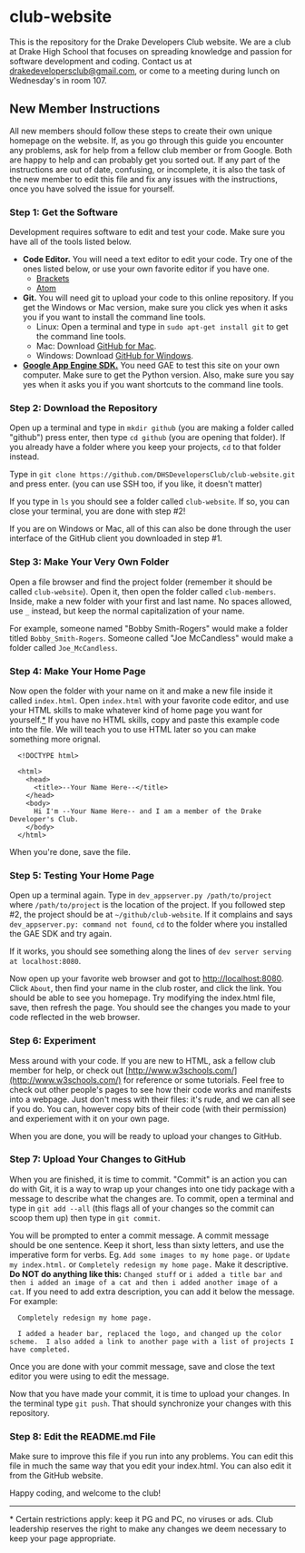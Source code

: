 # club-website

This is the repository for the Drake Developers Club website.  We are a club at Drake High School that focuses on spreading knowledge and passion for software development and coding.  Contact us at [drakedevelopersclub@gmail.com](mailto:drakedevelopersclub@gmail.com), or come to a meeting during lunch on Wednesday's in room 107.

## New Member Instructions

All new members should follow these steps to create their own unique homepage on the website.  If, as you go through this guide you encounter any problems, ask for help from a fellow club member or from Google.  Both are happy to help and can probably get you sorted out.  If any part of the instructions are out of date, confusing, or incomplete, it is also the task of the new member to edit this file and fix any issues with the instructions, once you have solved the issue for yourself.

### Step 1: Get the Software

Development requires software to edit and test your code.  Make sure you have all of the tools listed below.

- **Code Editor.** You will need a text editor to edit your code.  Try one of the ones listed below, or use your own favorite editor if you have one.
  - [Brackets](http://brackets.io/)
  - [Atom](https://atom.io/)
- **Git.** You will need git to upload your code to this online repository.  If you get the Windows or Mac version, make sure you click yes when it asks you if you want to install the command line tools.
  - Linux: Open a terminal and type in `sudo apt-get install git` to get the command line tools.
  - Mac: Download [GitHub for Mac](https://mac.github.com/).
  - Windows: Download [GitHub for Windows](https://windows.github.com/).
- [**Google App Engine SDK.**](https://cloud.google.com/appengine/downloads) You need GAE to test this site on your own computer.  Make sure to get the Python version.  Also, make sure you say yes when it asks you if you want shortcuts to the command line tools.

### Step 2: Download the Repository

Open up a terminal and type in `mkdir github` (you are making a folder called "github") press enter, then type `cd github` (you are opening that folder).  If you already have a folder where you keep your projects, `cd` to that folder instead.

Type in `git clone https://github.com/DHSDevelopersClub/club-website.git` and press enter.  (you can use SSH too, if you like, it doesn't matter)

If you type in `ls` you should see a folder called `club-website`.  If so, you can close your terminal, you are done with step #2!

If you are on Windows or Mac, all of this can also be done through the user interface of the GitHub client you downloaded in step #1.

### Step 3: Make Your Very Own Folder

Open a file browser and find the project folder (remember it should be called `club-website`).  Open it, then open the folder called `club-members`.  Inside, make a new folder with your first and last name.  No spaces allowed, use `_` instead, but keep the normal capitalization of your name.

For example, someone named "Bobby Smith-Rogers" would make a folder titled `Bobby_Smith-Rogers`.  Someone called "Joe McCandless" would make a folder called `Joe_McCandless`.

### Step 4: Make Your Home Page

Now open the folder with your name on it and make a new file inside it called `index.html`.  Open `index.html` with your favorite code editor, and use your HTML skills to make whatever kind of home page you want for yourself.[*](#restrictions)  If you have no HTML skills, copy and paste this example code into the file.  We will teach you to use HTML later so you can make something more orignal.

```
  <!DOCTYPE html>
  
  <html>
    <head>
      <title>--Your Name Here--</title>
    </head>
    <body>
      Hi I'm --Your Name Here-- and I am a member of the Drake Developer's Club.
    </body>
  </html>
```

When you're done, save the file.

### Step 5: Testing Your Home Page

Open up a terminal again.  Type in `dev_appserver.py /path/to/project` where `/path/to/project` is the location of the project.  If you followed step #2, the project should be at `~/github/club-website`.  If it complains and says `dev_appserver.py: command not found`, `cd` to the folder where you installed the GAE SDK and try again.

If it works, you should see something along the lines of `dev server serving at localhost:8080`.

Now open up your favorite web browser and got to [http://localhost:8080](http://localhost:8080).  Click `About`, then find your name in the club roster, and click the link.  You should be able to see you homepage.  Try modifying the index.html file, save, then refresh the page.  You should see the changes you made to your code reflected in the web browser.

### Step 6: Experiment

Mess around with your code.  If you are new to HTML, ask a fellow club member for help, or check out [http://www.w3schools.com/](http://www.w3schools.com/) for reference or some tutorials.  Feel free to check out other people's pages to see how their code works and manifests into a webpage.  Just don't mess with their files: it's rude, and we can all see if you do.  You can, however copy bits of their code (with their permission) and experiement with it on your own page.

When you are done, you will be ready to upload your changes to GitHub.

### Step 7: Upload Your Changes to GitHub

When you are finished, it is time to commit.  "Commit" is an action you can do with Git, it is a way to wrap up your changes into one tidy package with a message to describe what the changes are.  To commit, open a terminal and type in `git add --all` (this flags all of your changes so the commit can scoop them up) then type in `git commit`.

You will be prompted to enter a commit message.  A commit message should be one sentence.  Keep it short, less than sixty letters, and use the imperative form for verbs.  Eg. `Add some images to my home page.` or `Update my index.html.` or `Completely redesign my home page.`  Make it descriptive.  **Do NOT do anything like this:** `Changed stuff` or `i added a title bar and then i added an image of a cat and then i added another image of a cat`.  If you need to add extra description, you can add it below the message.  For example:

```
  Completely redesign my home page.
  
  I added a header bar, replaced the logo, and changed up the color scheme.  I also added a link to another page with a list of projects I have completed.
```

Once you are done with your commit message, save and close the text editor you were using to edit the message.

Now that you have made your commit, it is time to upload your changes.  In the terminal type `git push`.  That should synchronize your changes with this repository.

### Step 8: Edit the README.md File

Make sure to improve this file if you run into any problems.  You can edit this file in much the same way that you edit your index.html.  You can also edit it from the GitHub website.

Happy coding, and welcome to the club!

------

<a name="restrictions"></a>
\* Certain restrictions apply: keep it PG and PC, no viruses or ads.  Club leadership reserves the right to make any changes we deem necessary to keep your page appropriate.
